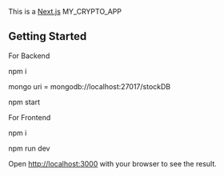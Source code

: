 This is a [Next.js](https://nextjs.org/) MY_CRYPTO_APP 
## Getting Started

For Backend

npm i

mongo uri = mongodb://localhost:27017/stockDB

npm start

For Frontend

npm i

npm run dev

Open [http://localhost:3000](http://localhost:3000) with your browser to see the result.

